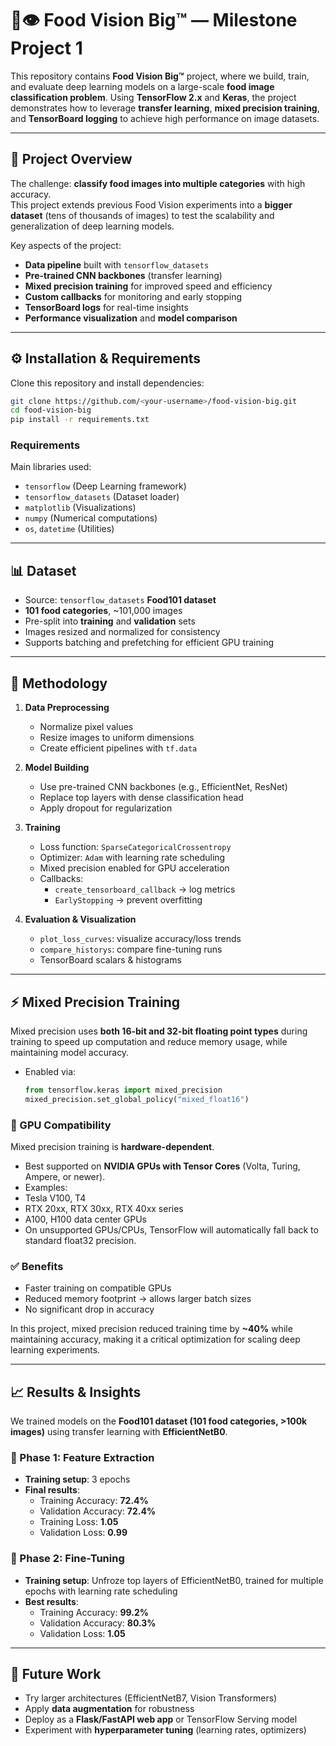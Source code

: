 # 🍔👁 Food Vision Big™ — Milestone Project 1

This repository contains **Food Vision Big™** project, where we build, train, and evaluate deep learning models on a large-scale **food image classification problem**. Using **TensorFlow 2.x** and **Keras**, the project demonstrates how to leverage **transfer learning**, **mixed precision training**, and **TensorBoard logging** to achieve high performance on image datasets.

---

## 📌 Project Overview
The challenge: **classify food images into multiple categories** with high accuracy.  
This project extends previous Food Vision experiments into a **bigger dataset** (tens of thousands of images) to test the scalability and generalization of deep learning models.  

Key aspects of the project:
- **Data pipeline** built with `tensorflow_datasets`  
- **Pre-trained CNN backbones** (transfer learning)  
- **Mixed precision training** for improved speed and efficiency  
- **Custom callbacks** for monitoring and early stopping  
- **TensorBoard logs** for real-time insights  
- **Performance visualization** and **model comparison**  

---

## ⚙️ Installation & Requirements

Clone this repository and install dependencies:

```bash
git clone https://github.com/<your-username>/food-vision-big.git
cd food-vision-big
pip install -r requirements.txt
```

### Requirements
Main libraries used:
- `tensorflow` (Deep Learning framework)
- `tensorflow_datasets` (Dataset loader)
- `matplotlib` (Visualizations)
- `numpy` (Numerical computations)
- `os`, `datetime` (Utilities)

---

## 📊 Dataset
- Source: `tensorflow_datasets` **Food101 dataset**  
- **101 food categories**, ~101,000 images  
- Pre-split into **training** and **validation** sets  
- Images resized and normalized for consistency  
- Supports batching and prefetching for efficient GPU training  

---

## 🧠 Methodology
1. **Data Preprocessing**  
   - Normalize pixel values  
   - Resize images to uniform dimensions  
   - Create efficient pipelines with `tf.data`  

2. **Model Building**  
   - Use pre-trained CNN backbones (e.g., EfficientNet, ResNet)  
   - Replace top layers with dense classification head  
   - Apply dropout for regularization  

3. **Training**  
   - Loss function: `SparseCategoricalCrossentropy`  
   - Optimizer: `Adam` with learning rate scheduling  
   - Mixed precision enabled for GPU acceleration  
   - Callbacks:  
     - `create_tensorboard_callback` → log metrics  
     - `EarlyStopping` → prevent overfitting  

4. **Evaluation & Visualization**  
   - `plot_loss_curves`: visualize accuracy/loss trends  
   - `compare_historys`: compare fine-tuning runs  
   - TensorBoard scalars & histograms  

---

## ⚡ Mixed Precision Training

Mixed precision uses **both 16-bit and 32-bit floating point types**
during training to speed up computation and reduce memory usage, while
maintaining model accuracy.

-   Enabled via:

    ``` python
    from tensorflow.keras import mixed_precision
    mixed_precision.set_global_policy("mixed_float16")
    ```

### 🔧 GPU Compatibility

Mixed precision training is **hardware-dependent**.
- Best supported on **NVIDIA GPUs with Tensor Cores** (Volta, Turing,
Ampere, or newer).
- Examples:
- Tesla V100, T4
- RTX 20xx, RTX 30xx, RTX 40xx series
- A100, H100 data center GPUs
- On unsupported GPUs/CPUs, TensorFlow will automatically fall back to
standard float32 precision.

### ✅ Benefits

-   Faster training on compatible GPUs
-   Reduced memory footprint → allows larger batch sizes
-   No significant drop in accuracy

In this project, mixed precision reduced training time by **\~40%**
while maintaining accuracy, making it a critical optimization for
scaling deep learning experiments.


---

## 📈 Results & Insights

We trained models on the **Food101 dataset (101 food categories, >100k images)** using transfer learning with **EfficientNetB0**.  

### 🔹 Phase 1: Feature Extraction
- **Training setup**: 3 epochs  
- **Final results**:  
  - Training Accuracy: **72.4%**  
  - Validation Accuracy: **72.4%**  
  - Training Loss: **1.05**  
  - Validation Loss: **0.99**  

### 🔹 Phase 2: Fine-Tuning
- **Training setup**: Unfroze top layers of EfficientNetB0, trained for multiple epochs with learning rate scheduling  
- **Best results**:  
  - Training Accuracy: **99.2%**  
  - Validation Accuracy: **80.3%**  
  - Validation Loss: **1.05**  


---

## 🔮 Future Work
- Try larger architectures (EfficientNetB7, Vision Transformers)  
- Apply **data augmentation** for robustness  
- Deploy as a **Flask/FastAPI web app** or TensorFlow Serving model  
- Experiment with **hyperparameter tuning** (learning rates, optimizers)  

